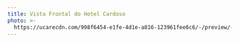 ```yaml
---
title: Vista Frontal do Hotel Cardoso
photo: >-
  https://ucarecdn.com/998f6454-e1fe-4d1e-a816-123961fee6c6/-/preview/-/sharp/10/
---
```



